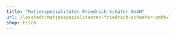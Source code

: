 ```yaml
---
title: "Matjesspezialitäten Friedrich Schäfer GmbH"
url: /loxstedt/matjesspezialitaeten-friedrich-schaefer-gmbh/
shop: Fisch
---
```

